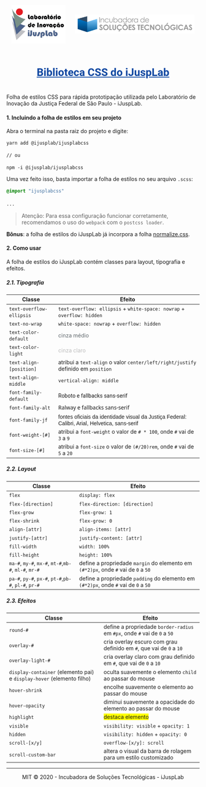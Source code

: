 <div style="display: flex; align-items: center; justify-content: space-around;">
    <img src="/src/logos/ijusplab/logo_ijusplab_colorido_fundo_branco.jpg" height="100px" alt="" />
    <img src="/src/logos/incubadora/logo_incubadora_fundo_transparente.png" height="50px" alt="" />
</div>

<h1 style="font-family: Roboto, sans-serif; text-align: center; color: #0D47A1; text-decoration: underline; padding: 20px 0;">
    Biblioteca CSS do iJuspLab
</h1>

Folha de estilos CSS para rápida prototipação utilizada pelo Laboratório de Inovação da Justiça Federal de São Paulo - iJuspLab.

#### 1. Incluindo a folha de estilos em seu projeto

Abra o terminal na pasta raiz do projeto e digite:

```node
yarn add @ijusplab/ijusplabcss

// ou

npm -i @ijusplab/ijusplabcss
```

Uma vez feito isso, basta importar a folha de estilos no seu arquivo `.scss`:

```scss
@import "ijusplabcss"

...
```

> Atenção: Para essa configuração funcionar corretamente, recomendamos o uso do `webpack` com o `postcss loader`.

**Bônus**: a folha de estilos do iJuspLab já incorpora a folha [normalize.css](https://necolas.github.io/normalize.css/).

#### 2. Como usar 

A folha de estilos do iJuspLab contém classes para layout, tipografia e efeitos.

##### 2.1. Tipografia

| Classe | Efeito |
| ----------- | ---------- |
| `text-overflow-ellipsis` | `text-overflow: ellipsis` + `white-space: nowrap` + `overflow: hidden` |
| `text-no-wrap` | `white-space: nowrap` + `overflow: hidden` |
| `text-color-default` | <span style="color: #636b6f">cinza médio</span> |
| `text-color-light` | <span style="color: #BDBDBD;">cinza claro</span> |
| `text-align-[position]` | atribui a `text-align` o valor `center/left/right/justify` definido em `position`  |
| `text-align-middle` | `vertical-align: middle`  |
| `font-family-default` | <span style="font-family: 'Roboto', 'Segoe UI', Arial, Helvetica, sans-serif;">Roboto e fallbacks sans-serif</span> |
| `font-family-alt` | <span style="font-family: 'Raleway', 'Segoe UI', Arial, Helvetica, sans-serif;">Ralway e fallbacks sans-serif</span> |
| `font-family-jf` | <span style="font-family: Calibri, Arial, Helvetica, sans-serif;">fontes oficiais da identidade visual da Justiça Federal: Calibri, Arial, Helvetica, sans-serif</span> |
| `font-weight-[#]` | atribui a `font-weight` o valor de `# * 100`, onde `#` vai de `3` a `9` |
| `font-size-[#]` | atribui a `font-size` o valor de `(#/20)rem`, onde `#` vai de `5` a `20` |

##### 2.2. Layout

| Classe | Efeito |
| ----------- | ---------- |
| `flex` | `display: flex` |
| `flex-[direction]` | `flex-direction: [direction]` |
| `flex-grow` | `flex-grow: 1` |
| `flex-shrink` | `flex-grow: 0`|
| `align-[attr]` | `align-items: [attr]` |
| `justify-[attr]` | `justify-content: [attr]` |
| `fill-width` | `width: 100%` |
| `fill-height` | `height: 100%` |
| `ma-#`, `my-#`, `mx-#`, `mt-#`,`mb-#`, `ml-#`, `mr-#`| define a propriedade `margin` do elemento em `(#*2)px`, onde `#` vai de `0` a `50`|
| `pa-#`, `py-#`, `px-#`, `pt-#`,`pb-#`, `pl-#`, `pr-#`| define a propriedade `padding` do elemento em `(#*2)px`, onde `#` vai de `0` a `50`|

##### 2.3. Efeitos

| Classe | Efeito |
| ----------- | ---------- |
| `round-#` | define a propriedade `border-radius` em `#px`, onde `#` vai de `0` a `50` |
| `overlay-#` | cria overlay escuro com grau definido em `#`, que vai de `0` a `10` |
| `overlay-light-#` | cria overlay claro com grau definido em `#`, que vai de `0` a `10` |
| `display-container` (elemento pai) e `display-hover` (elemento filho) | oculta suavemente o elemento `child` ao passar do mouse |
| `hover-shrink` | encolhe suavemente o elemento ao passar do mouse |
| `hover-opacity` | diminui suavemente a opacidade do elemento ao passar do mouse |
| `highlight` | <span style="background-color: yellow;">destaca elemento</span> |
| `visible` | `visibility: visible` + `opacity: 1` |
| `hidden` | `visibility: hidden` + `opacity: 0` |
| `scroll-[x/y]` | `overflow-[x/y]: scroll` |
| `scroll-custom-bar` | altera o visual da barra de rolagem para um estilo customizado |

---
<div style="display: flex; align-items: center; justify-content: space-around;">
    MIT &copy; 2020 - Incubadora de Soluções Tecnológicas - iJuspLab
</div>